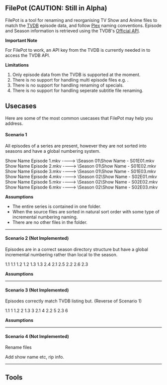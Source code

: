 ## FilePot (CAUTION: Still in Alpha)

FilePot is a tool for renaming and reorganising TV Show and Anime files to match the [TVDB](https://www.thetvdb.com/) episode data, and follow [Plex](https://support.plex.tv/articles/naming-and-organizing-your-tv-show-files/) naming conventions. Episode and Season information is retrieved using the TVDB's [Official API](https://api.thetvdb.com/swagger).

**Important Note** 

For FilePot to work, an API key from the TVDB is currently needed in to access the TVDB API.

**Limitations** 

1. Only episode data from the TVDB is supported at the moment.
2. There is no support for handling multi episode files e.g. . 
3. There is no support for handling renaming of specials.
4. There is no support for handling seperate subtitle file renaming.

## Usecases

Here are some of the most common usecases that FilePot may help you address. 

#### Scenario 1 

All episodes of a series are present, however they are not sorted into seasons and have a global numbering system.

Show Name Episode 1.mkv	----> \Season 01\Show Name - S01E01.mkv  
Show Name Episode 2.mkv	----> \Season 01\Show Name - S01E02.mkv  
Show Name Episode 3.mkv	----> \Season 01\Show Name - S01E03.mkv  
Show Name Episode 4.mkv	----> \Season 02\Show Name - S02E01.mkv  
Show Name Episode 5.mkv	----> \Season 02\Show Name - S02E02.mkv  
Show Name Episode 6.mkv	----> \Season 02\Show Name - S02E03.mkv  

**Assumptions** 
* The entire series is contained in one folder.
* When the source files are sorted in natural sort order with some type of incremental numbering naming.
* There are no other files in the folder.

---
#### Scenario 2 (Not Implemented)

Episodes are in a correct season directory structure but have a global incremental numbering rather than local to the season.

1.1  1.1
1.2  1.2 
1.3  1.3
2.4  2.1
2.5  2.2 
2.6  2.3

**Assumptions** 



---
#### Scenario 3 (Not Implemented)

Episodes correctly match TVDB listing but. (Reverse of Scenario 1) 

1.1  1
1.2  2
1.3  3
2.1  4
2.2  5
2.3  6

**Assumptions** 

---
#### Scenario 4 (Not Implemented)

Rename files

Add show name etc, rip info.

----------------------------------------------------------------------------------------------

## Tools